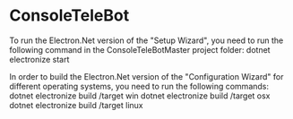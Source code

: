 # ConsoleTeleBot
To run the Electron.Net version of the "Setup Wizard", you need to run the following command in the ConsoleTeleBotMaster project folder:
dotnet electronize start

In order to build the Electron.Net version of the "Configuration Wizard" for different operating systems, you need to run the following commands:
dotnet electronize build /target win
dotnet electronize build /target osx
dotnet electronize build /target linux
